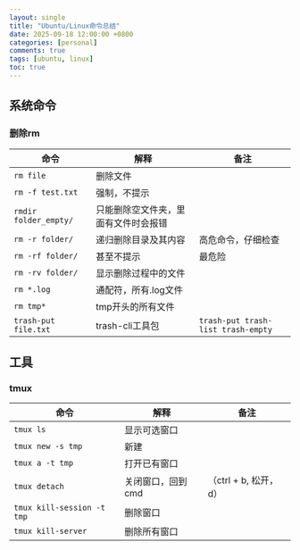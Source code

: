 ```yaml
---
layout: single
title: "Ubuntu/Linux命令总结"
date: 2025-09-18 12:00:00 +0800
categories: [personal]
comments: true
tags: [ubuntu, linux]
toc: true
---
```


## 系统命令
### 删除rm
| 命令 | 解释 | 备注 |
| --- | --- | --- |
| `rm file` | 删除文件 |
| `rm -f test.txt` | 强制，不提示 |
| `rmdir folder_empty/` | 只能删除空文件夹，里面有文件时会报错 |  |
| `rm -r folder/` | 递归删除目录及其内容 | 高危命令，仔细检查 |
| `rm -rf folder/` | 甚至不提示 | 最危险 | `rm -rf /` `rm -rf ~/` `rm -rf *`很恐怖 |
| `rm -rv folder/` | 显示删除过程中的文件 |  |
| `rm *.log` | 通配符，所有.log文件 |  |
| `rm tmp*` | tmp开头的所有文件 |  |
| `trash-put file.txt` | trash-cli工具包 | `trash-put trash-list trash-empty` |  

## 工具

### tmux
| 命令 | 解释 | 备注 |
| --- | --- | --- |
| `tmux ls` | 显示可选窗口 |  |
| `tmux new -s tmp` | 新建 |  |
| `tmux a -t tmp` | 打开已有窗口 |  |
| `tmux detach` | 关闭窗口，回到cmd | （ctrl + b, 松开，d） |
| `tmux kill-session -t tmp` | 删除窗口 |  |
| `tmux kill-server` | 删除所有窗口 |  |
